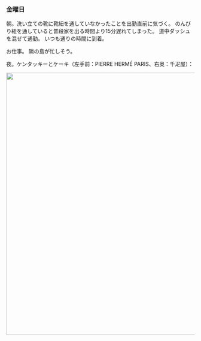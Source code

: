 ### 金曜日

朝。洗い立ての靴に靴紐を通していなかったことを出勤直前に気づく。
のんびり紐を通していると普段家を出る時間より15分遅れてしまった。
道中ダッシュを混ぜて通勤。
いつも通りの時間に到着。

お仕事。
隣の島が忙しそう。

夜。ケンタッキーとケーキ（左手前：PIERRE HERMÉ PARIS、右奥：千疋屋）：

<img src="https://i.imgur.com/qtgQSY9.jpeg" width="700">